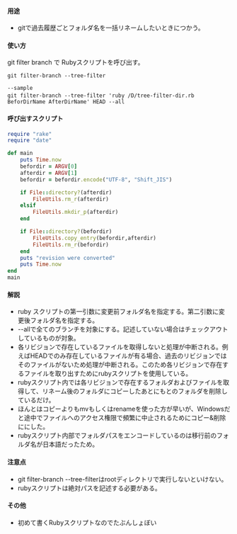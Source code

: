 

#### 用途
* gitで過去履歴ごとフォルダ名を一括リネームしたいときにつかう。

#### 使い方
git filter branch で Rubyスクリプトを呼び出す。
```git
git filter-branch --tree-filter

--sample
git filter-branch --tree-filter 'ruby /D/tree-filter-dir.rb　BeforDirName AfterDirName' HEAD --all
```

#### 呼び出すスクリプト
```ruby
require "rake"
require "date"

def main
    puts Time.now
    befordir = ARGV[0]
    afterdir = ARGV[1]
    befordir = befordir.encode("UTF-8", "Shift_JIS")

    if File::directory?(afterdir)
        FileUtils.rm_r(afterdir)
    elsif
        FileUtils.mkdir_p(afterdir)
    end

    if File::directory?(befordir)
        FileUtils.copy_entry(befordir,afterdir)
        FileUtils.rm_r(befordir)
    end
    puts "revision were converted"
    puts Time.now
end
main
```

#### 解説
* ruby スクリプトの第一引数に変更前フォルダ名を指定する。第二引数に変更後フォルダ名を指定する。
* --allで全てのブランチを対象にする。記述していない場合はチェックアウトしているものが対象。
* 各リビジョンで存在しているファイルを取得しないと処理が中断される。例えばHEADでのみ存在しているファイルが有る場合、過去のリビジョンではそのファイルがないため処理が中断される。このため各リビジョンで存在するファイルを取り出すためにrubyスクリプトを使用している。
* rubyスクリプト内では各リビジョンで存在するフォルダおよびファイルを取得して、リネーム後のフォルダにコピーしたあとにもとのフォルダを削除しているだけ。
* ほんとはコピーよりもmvもしくはrenameを使った方が早いが、Windowsだと途中でファイルへのアクセス権限で頻繁に中止されるためにコピー&削除ににした。
* rubyスクリプト内部でフォルダパスをエンコードしているのは移行前のフォルダ名が日本語だったため。

#### 注意点
* git filter-branch --tree-filterはrootディレクトリで実行しないといけない。
* rubyスクリプトは絶対パスを記述する必要がある。

#### その他
* 初めて書くRubyスクリプトなのでたぶんしょぼい

